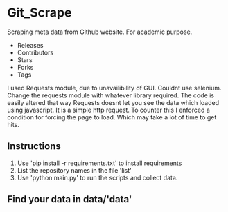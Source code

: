 # Git_Scrape
Scraping meta data from Github website. For academic purpose.

* Releases
* Contributors
* Stars
* Forks
* Tags

I used Requests module, due to unavailibility of GUI. Couldnt use selenium. Change the requests module with whatever library required. The code is easily altered that way
Requests doesnt let you see the data which loaded using javascript. It is a simple http request. To counter this I enforced a condition for forcing the page to load. Which may take a lot of time to get hits.


## Instructions

1) Use 'pip install -r requirements.txt' to install requirements
2) List the repository names in the file 'list'
3) Use 'python main.py' to run the scripts and collect data.

## Find your data in data/'data'


